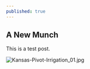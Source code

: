 ```yaml
---
published: true
---
```




## A New Munch

This is a test post.

![Kansas-Pivot-Irrigation_01.jpg]({{site.baseurl}}/images/Kansas-Pivot-Irrigation_01.jpg)
